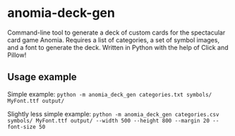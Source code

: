 # anomia-deck-gen

Command-line tool to generate a deck of custom cards for the spectacular card game Anomia.
Requires a list of categories, a set of symbol images, and a font to generate the deck.
Written in Python with the help of Click and Pillow!

## Usage example

Simple example:
`python -m anomia_deck_gen categories.txt symbols/ MyFont.ttf output/`

Slightly less simple example:
`python -m anomia_deck_gen categories.csv symbols/ MyFont.ttf output/ --width 500 --height 800 --margin 20 --font-size 50`